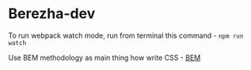 # Berezha-dev

To run webpack watch mode, run from terminal this command - `npm run watch`

Use BEM methodology as main thing how write CSS - 
[BEM](https://en.bem.info/methodology/quick-start/)